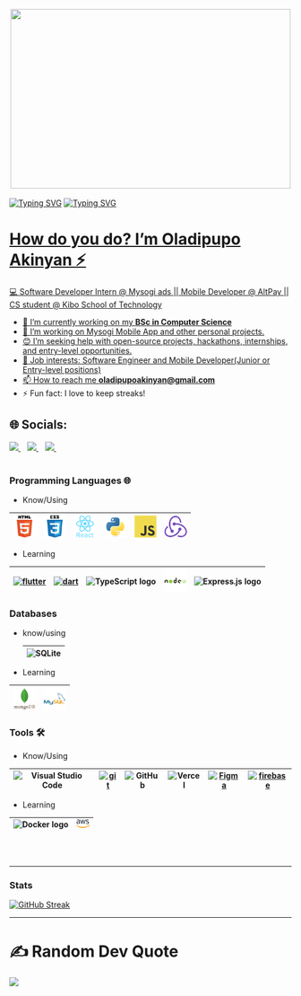 <p align="center"><img src="https://camo.githubusercontent.com/cae12fddd9d6982901d82580bdf321d81fb299141098ca1c2d4891870827bf17/68747470733a2f2f6d69726f2e6d656469756d2e636f6d2f6d61782f313336302f302a37513379765349765f7430696f4a2d5a2e676966" width="500" height="320"/></p>




[![Typing SVG](https://readme-typing-svg.herokuapp.com?duration=6500&color=777777&background=00000000&width=500&height=120&lines=++Hi!+there+I'm+Oladipupo+Akinyan+🕸️)](https://git.io/typing-svg)
[![Typing SVG](https://readme-typing-svg.herokuapp.com?duration=6500&color=777777&background=00000000&width=500&height=120&lines=++I'm+a+Mobile+developer+🧑‍💻)](https://git.io/typing-svg)


# <a href="https://github.com/Oladipupoak"> How do you do? I’m Oladipupo Akinyan ⚡

💻 Software Developer Intern @ Mysogi ads || Mobile Developer @ AltPay || CS student @ Kibo School of Technology



- 🔭 I’m currently working on my **BSc in Computer Science**
- 👯 I’m working on Mysogi Mobile App and other personal projects.
- 😊 I’m seeking help with open-source projects, hackathons, internships, and entry-level opportunities.
- 💼 Job interests: Software Engineer and Mobile Developer(Junior or Entry-level positions)
- 📫 How to reach me **oladipupoakinyan@gmail.com**
- ⚡ Fun fact: I love to keep streaks!
## 🌐 Socials:


<a href="https://twitter.com/Michaelakinyan" target="_blank">
  <img src="https://img.shields.io/badge/twitter-%231DA1F2.svg?&style=for-the-badge&logo=twitter&logoColor=white" />
</a>&nbsp;&nbsp;
<a href="https://www.linkedin.com/in/oladipupo-akinyan/" target="_blank">
  <img src="https://img.shields.io/badge/linkedin-%230077B5.svg?&style=for-the-badge&logo=linkedin&logoColor=white" />
</a>&nbsp;&nbsp;
<a href="mailto:oladipupoakinyan@gmail.com" target="_blank">
  <img src="https://img.shields.io/badge/email me-%23D14836.svg?&style=for-the-badge&logo=gmail&logoColor=white" />
</a>&nbsp;&nbsp;

<br>
<br>

### Programming Languages 🌐

- Know/Using

| <a href="https://www.w3.org/html/" target="_blank" rel="noreferrer"> <img src="https://raw.githubusercontent.com/devicons/devicon/master/icons/html5/html5-original-wordmark.svg" alt="html5" width="40" height="40"/> </a>  | <a href="https://www.w3schools.com/css/" target="_blank" rel="noreferrer"> <img src="https://raw.githubusercontent.com/devicons/devicon/master/icons/css3/css3-original-wordmark.svg" alt="css3" width="40" height="40"/>  | <a href="https://reactjs.org/" target="_blank" rel="noreferrer"> <img src="https://raw.githubusercontent.com/devicons/devicon/master/icons/react/react-original-wordmark.svg" alt="react" width="40" height="40"/> </a> | <a href="https://www.python.org" target="_blank" rel="noreferrer"> <img src="https://raw.githubusercontent.com/devicons/devicon/master/icons/python/python-original.svg" alt="python" width="40" height="40"/> </a>| <a href="https://developer.mozilla.org/en-US/docs/Web/JavaScript" target="_blank" rel="noreferrer"> <img src="https://raw.githubusercontent.com/devicons/devicon/master/icons/javascript/javascript-original.svg" alt="javascript" width="40" height="40"/> </a> |  <a href="https://redux.js.org" target="_blank" rel="noreferrer"> <img src="https://raw.githubusercontent.com/devicons/devicon/master/icons/redux/redux-original.svg" alt="redux" width="40" height="40"/> </a> |
|---|---|---|---|---|---|

- Learning

|<a href="https://flutter.dev" target="_blank" rel="noreferrer"> <img src="https://www.vectorlogo.zone/logos/flutterio/flutterio-icon.svg" alt="flutter" width="40" height="40"/> </a> |<a href="https://dart.dev" target="_blank" rel="noreferrer"> <img src="https://www.vectorlogo.zone/logos/dartlang/dartlang-icon.svg" alt="dart" width="40" height="40"/> </a> | <span><img src="https://img.shields.io/badge/TypeScript-007ACC?style=for-the-badge&logo=typescript&logoColor=white" alt="TypeScript logo" title="TypeScript" height="25" /></span>|<a href="https://nodejs.org" target="_blank" rel="noreferrer"> <img src="https://raw.githubusercontent.com/devicons/devicon/master/icons/nodejs/nodejs-original-wordmark.svg" alt="nodejs" width="40" height="40"/> |<span><img src="https://img.shields.io/badge/Express.js-000000?style=for-the-badge&logo=express&logoColor=white" alt="Express.js logo" title="Express.js" height="25" /></span>|
|---|---|---|---|---|

### Databases
- know/using
  
  |![SQLite](https://img.shields.io/badge/sqlite-%2307405e.svg?style=for-the-badge&logo=sqlite&logoColor=-badge&logo=scikit-learn&logoColor=white)   |
  |---|
- Learning

|<a href="https://www.mongodb.com/" target="_blank" rel="noreferrer"> <img src="https://raw.githubusercontent.com/devicons/devicon/master/icons/mongodb/mongodb-original-wordmark.svg" alt="mongodb" width="40" height="40"/> </a>|<a href="https://www.mysql.com/" target="_blank" rel="noreferrer"> <img src="https://raw.githubusercontent.com/devicons/devicon/master/icons/mysql/mysql-original-wordmark.svg" alt="mysql" width="40" height="40"/> </a>|
|---|---|



### Tools 🛠️

- Know/Using

| ![Visual Studio Code](https://img.shields.io/badge/Visual%20Studio%20Code-0078d7.svg?style=for-the-badge&logo=visual-studio-code&logoColor=white)  | <a href="https://git-scm.com/" target="_blank" rel="noreferrer"> <img src="https://www.vectorlogo.zone/logos/git-scm/git-scm-icon.svg" alt="git" width="40" height="40"/> </a>| ![GitHub](https://img.shields.io/badge/github-%23121011.svg?style=for-the-badge&logo=github&logoColor=white) | ![Vercel](https://img.shields.io/badge/vercel-%23000000.svg?style=for-the-badge&logo=vercel&logoColor=white) | <a href="https://www.figma.com/" target="_blank" rel="noreferrer"><img src="https://raw.githubusercontent.com/danielcranney/readme-generator/main/public/icons/skills/figma-colored.svg" width="36" height="36" alt="Figma" /></a> | <a href="https://firebase.google.com/" target="_blank" rel="noreferrer"> <img src="https://www.vectorlogo.zone/logos/firebase/firebase-icon.svg" alt="firebase" width="40" height="40"/> </a>|
|---|---|---|---|---|---|

- Learning

| <span><img src="https://img.shields.io/badge/Docker-2CA5E0?style=for-the-badge&logo=docker&logoColor=white" alt="Docker logo" title="Docker Code" height="25" /></span>|  [<img src="https://raw.githubusercontent.com/Delta456/Delta456/master/img/aws.png" alt="aws logo" width="24">](https://aws.amazon.com/) | 
|---|---|


<br>
<br>

---
### Stats

[![GitHub Streak](https://streak-stats.demolab.com?user=Oladipupoak&theme=one-dark-pro&hide_border=true)](https://git.io/streak-stats)
  <!--<img src = "https://github-readme-stats.vercel.app/api/top-langs/?username=Oladipupoak&hide=&theme=tokyonight"> -->


---
# ✍️ Random Dev Quote
![](https://quotes-github-readme.vercel.app/api?type=horizontal&theme=dark)



